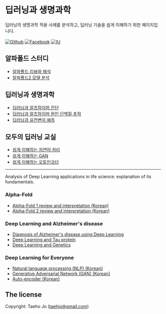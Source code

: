# 딥러닝과 생명과학

딥러닝의 생명과학 적용 사례를 분석하고, 딥러닝 기술을 쉽게 이해하기 위한 페이지입니다.
<br/><br/> 
[![Github](https://img.shields.io/badge/github-taehojo-yellowgreen)](https://github.com/taehojo)
[![Facebook](https://img.shields.io/badge/facebook-taehojo-blue)](https://facebook.com/taehojo)
[![IU](https://img.shields.io/badge/IU-medicine-red)](https://medicine.iu.edu/faculty/41882/jo-taeho)
## 알파폴드 스터디
-  [알파폴드 리뷰와 해석](https://taehojo.github.io/alphafold/alphafold1.html) 
-  [알파폴드2 모델 분석](https://taehojo.github.io/alphafold/alphafold2.html) 

## 딥러닝과 생명과학
- [딥러닝과 알츠하이머 진단](https://taehojo.github.io/deeplearning-for-science/dl-ad-dx.html) 
- [딥러닝과 알츠하이머 원인 단백질 추적](https://taehojo.github.io/deeplearning-for-science/dl-tau.html) 
- [딥러닝과 유전변이 예측](https://taehojo.github.io/deeplearning-for-science/dl-genetic.html) 

## 모두의 딥러닝 교실
- [쉽게 이해하는 자연어 처리](https://taehojo.github.io/deeplearning-for-everyone/nlp.html) 
- [쉽게 이해하는 GAN](https://taehojo.github.io/deeplearning-for-everyone/gan.html) 
- [쉽게 이해하는 오토인코더](https://taehojo.github.io/deeplearning-for-everyone/auto-encoder.html) 

****
Analysis of Deep Learning applications in life science:  explanation of its fundamentals.

### Alpha-Fold
-  [Alpha-Fold 1 review and interpretation (Korean)](https://taehojo.github.io/alphafold/alphafold1.html) 
-  [Alpha-Fold 2 review and interpretation (Korean)](https://taehojo.github.io/alphafold/alphafold2.html) 

### Deep Learning and Alzheimer's disease
- [Diagnosis of Alzheimer's disease using Deep Learning](https://taehojo.github.io/deeplearning-for-science/dl-ad-dx.html) 
- [Deep Learning and Tau protein](https://taehojo.github.io/deeplearning-for-science/dl-tau.html) 
- [Deep Learning and Genetics](https://taehojo.github.io/deeplearning-for-science/dl-genetic.html) 

### Deep Learning for Everyone
- [Natural language processing (NLP) (Korean)](https://taehojo.github.io/deeplearning-for-everyone/nlp.html) 
- [Generative Adversarial Network (GAN) (Korean)](https://taehojo.github.io/deeplearning-for-everyone/gan.html) 
- [Auto-encoder (Korean)](https://taehojo.github.io/deeplearning-for-everyone/auto-encoder.html) 

## The license
Copyright: Taeho Jo (taehjo@gmail.com)
